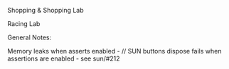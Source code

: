 
Shopping & Shopping Lab

Racing Lab

General Notes:

Memory leaks when asserts enabled -
// SUN buttons dispose fails when assertions are enabled - see sun/#212

